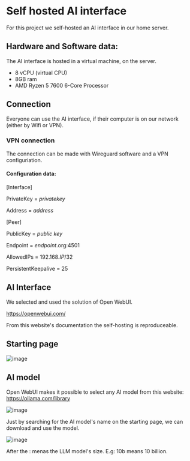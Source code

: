 # Self hosted AI interface

For this project we self-hosted an AI interface in our home server. 

## Hardware and Software data:

The AI interface is hosted in a virtual machine, on the server.
- 8 vCPU (virtual CPU)
- 8GB ram
- AMD Ryzen 5 7600 6-Core Processor

## Connection
Everyone can use the AI interface, if their computer is on our network (either by Wifi or VPN).

### VPN connection
The connection can be made with Wireguard software and a VPN configuriation.

#### Configuration data:

[Interface]

PrivateKey = *privatekey*

Address = *address*

[Peer]

PublicKey = *public key*

Endpoint = *endpoint*.org:4501

AllowedIPs = 192.168.*IP*/32

PersistentKeepalive = 25

## AI Interface

We selected and used the solution of Open WebUI.

https://openwebui.com/ 

From this website's documentation the self-hosting is reproduceable.


## Starting page
![image](https://github.com/user-attachments/assets/6386a886-2d3e-4cca-bbf6-1c4cd342d0d4)


## AI model

Open WebUI makes it possible to select any AI model from this website: https://ollama.com/library

![image](https://github.com/user-attachments/assets/f3210e6f-d658-4b6d-a06f-442f7b656313)

Just by searching for the AI model's name on the starting page, we can download and use the model.

![image](https://github.com/user-attachments/assets/aaf5fb66-b4f9-4160-a2eb-01bbe13dcf38)

After the : menas the LLM model's size. E.g: 10b means 10 billion.






